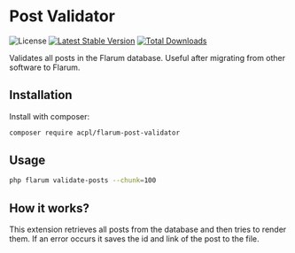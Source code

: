# Post Validator

![License](https://img.shields.io/badge/license-MIT-blue.svg) [![Latest Stable Version](https://img.shields.io/packagist/v/acpl/flarum-post-validator.svg)](https://packagist.org/packages/acpl/flarum-post-validator) [![Total Downloads](https://img.shields.io/packagist/dt/acpl/flarum-post-validator.svg)](https://packagist.org/packages/acpl/flarum-post-validator)

Validates all posts in the Flarum database. Useful after migrating from other software to Flarum.

## Installation

Install with composer:

```sh
composer require acpl/flarum-post-validator
```

## Usage
```sh
php flarum validate-posts --chunk=100
```

## How it works?

This extension retrieves all posts from the database and then tries to render them. If an error occurs it saves the id and link of the post to the file.
